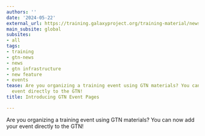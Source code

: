 ```yaml
---
authors: ''
date: '2024-05-22'
external_url: https://training.galaxyproject.org/training-material/news/2024/05/22/introducing-gtn-event-pages.html
main_subsite: global
subsites:
- all
tags:
- training
- gtn-news
- news
- gtn infrastructure
- new feature
- events
tease: Are you organizing a training event using GTN materials? You can now add your
  event directly to the GTN!
title: Introducing GTN Event Pages

---
```

Are you organizing a training event using GTN materials? You can now add your event directly to the GTN!